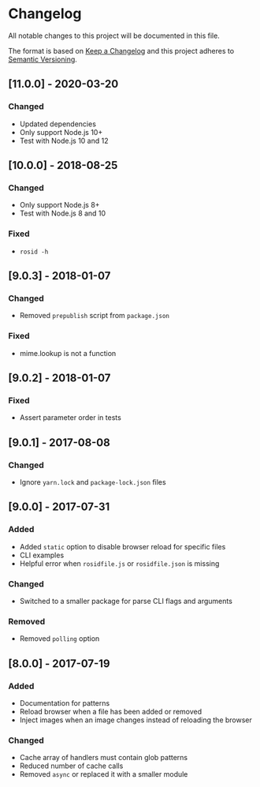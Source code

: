 # Changelog

All notable changes to this project will be documented in this file.

The format is based on [Keep a Changelog](http://keepachangelog.com/en/1.0.0/) and this project adheres to [Semantic Versioning](http://semver.org/spec/v2.0.0.html).

## [11.0.0] - 2020-03-20

### Changed

- Updated dependencies
- Only support Node.js 10+
- Test with Node.js 10 and 12

## [10.0.0] - 2018-08-25

### Changed

- Only support Node.js 8+
- Test with Node.js 8 and 10

### Fixed

- `rosid -h`

## [9.0.3] - 2018-01-07

### Changed

- Removed `prepublish` script from `package.json`

### Fixed

- mime.lookup is not a function

## [9.0.2] - 2018-01-07

### Fixed

- Assert parameter order in tests

## [9.0.1] - 2017-08-08

### Changed

- Ignore `yarn.lock` and `package-lock.json` files

## [9.0.0] - 2017-07-31

### Added

- Added `static` option to disable browser reload for specific files
- CLI examples
- Helpful error when `rosidfile.js` or `rosidfile.json` is missing

### Changed

- Switched to a smaller package for parse CLI flags and arguments

### Removed

- Removed `polling` option

## [8.0.0] - 2017-07-19

### Added

- Documentation for patterns
- Reload browser when a file has been added or removed
- Inject images when an image changes instead of reloading the browser

### Changed

- Cache array of handlers must contain glob patterns
- Reduced number of cache calls
- Removed `async` or replaced it with a smaller module